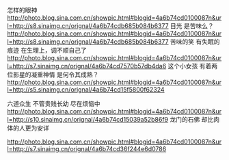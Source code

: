 怎样的眼神
http://photo.blog.sina.com.cn/showpic.html#blogid=4a6b74cd0100087n&url=http://s8.sinaimg.cn/orignal/4a6b74cdb685b084b6377
目光
是苦味么？
http://photo.blog.sina.com.cn/showpic.html#blogid=4a6b74cd0100087n&url=http://s8.sinaimg.cn/orignal/4a6b74cdb685b084b6377
苦味的笑
有失眠的痕迹
在生理上，调不顺自己了
http://photo.blog.sina.com.cn/showpic.html#blogid=4a6b74cd0100087n&url=http://s7.sinaimg.cn/orignal/4a6b74cd7570b57db4da6
这个小女孩
有着两位影星的凝重神情
是何令其成熟？
http://photo.blog.sina.com.cn/showpic.html#blogid=4a6b74cd0100087n&url=http://s5.sinaimg.cn/orignal/4a6b74cd15f5800f62324
 
六道众生
不管贵贱长幼
尽在烦恼中
http://photo.blog.sina.com.cn/showpic.html#blogid=4a6b74cd0100087n&url=http://s10.sinaimg.cn/orignal/4a6b74cd15039a52b86f9
龙门的石佛
却比肉体的人更为安详
 
 
http://photo.blog.sina.com.cn/showpic.html#blogid=4a6b74cd0100087n&url=http://s7.sinaimg.cn/orignal/4a6b74cd36f244e6d0786
 
 
